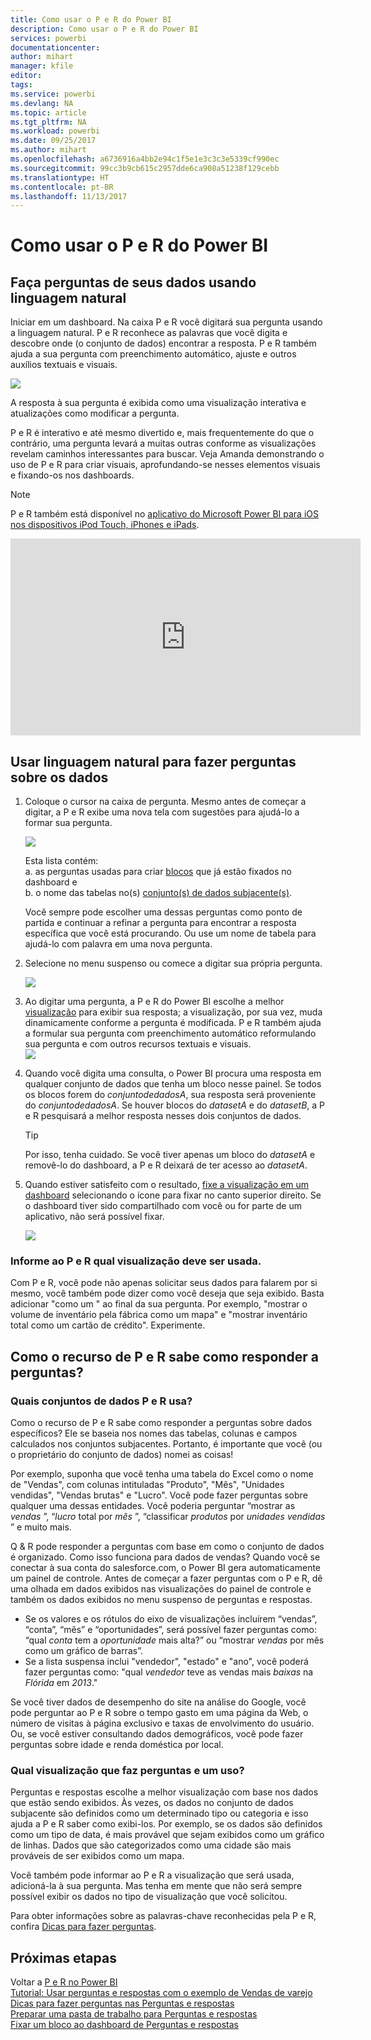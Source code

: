 ```yaml
---
title: Como usar o P e R do Power BI
description: Como usar o P e R do Power BI
services: powerbi
documentationcenter: 
author: mihart
manager: kfile
editor: 
tags: 
ms.service: powerbi
ms.devlang: NA
ms.topic: article
ms.tgt_pltfrm: NA
ms.workload: powerbi
ms.date: 09/25/2017
ms.author: mihart
ms.openlocfilehash: a6736916a4bb2e94c1f5e1e3c3c3e5339cf990ec
ms.sourcegitcommit: 99cc3b9cb615c2957dde6ca908a51238f129cebb
ms.translationtype: HT
ms.contentlocale: pt-BR
ms.lasthandoff: 11/13/2017
---
```

# <a name="how-to-use-power-bi-qa"></a>Como usar o P e R do Power BI
## <a name="ask-questions-of-your-data-using-natural-language"></a>Faça perguntas de seus dados usando linguagem natural
Iniciar em um dashboard. Na caixa P e R você digitará sua pergunta usando a linguagem natural. P e R reconhece as palavras que você digita e descobre onde (o conjunto de dados) encontrar a resposta. P e R também ajuda a sua pergunta com preenchimento automático, ajuste e outros auxílios textuais e visuais.

![](media/service-how-to-q-and-a/powerbi-qna.png)

A resposta à sua pergunta é exibida como uma visualização interativa e atualizações como modificar a pergunta.

P e R é interativo e até mesmo divertido e, mais frequentemente do que o contrário, uma pergunta levará a muitas outras conforme as visualizações revelam caminhos interessantes para buscar. Veja Amanda demonstrando o uso de P e R para criar visuais, aprofundando-se nesses elementos visuais e fixando-os nos dashboards.

> [!NOTE]
> P e R também está disponível no [aplicativo do Microsoft Power BI para iOS nos dispositivos iPod Touch, iPhones e iPads](mobile-apps-ios-qna.md).
> 
> 

<iframe width="560" height="315" src="https://www.youtube.com/embed/qMf7OLJfCz8?list=PL1N57mwBHtN0JFoKSR0n-tBkUJHeMP2cP" frameborder="0" allowfullscreen></iframe>

## <a name="use-natural-language-to-ask-questions-about-your-data"></a>Usar linguagem natural para fazer perguntas sobre os dados
1. Coloque o cursor na caixa de pergunta. Mesmo antes de começar a digitar, a P e R exibe uma nova tela com sugestões para ajudá-lo a formar sua pergunta.
   
   ![](media/service-how-to-q-and-a/powerbi-qna-cursor.png)  
   
   Esta lista contém:  
   a.  as perguntas usadas para criar [blocos](service-dashboard-tiles.md) que já estão fixados no dashboard e  
   b.  o nome das tabelas no(s) [conjunto(s) de dados subjacente(s)](service-get-data.md).  
   
   Você sempre pode escolher uma dessas perguntas como ponto de partida e continuar a refinar a pergunta para encontrar a resposta específica que você está procurando. Ou use um nome de tabela para ajudá-lo com palavra em uma nova pergunta.
2. Selecione no menu suspenso ou comece a digitar sua própria pergunta.  
   
   ![](media/service-how-to-q-and-a/powerbi-qna-list.png)
3. Ao digitar uma pergunta, a P e R do Power BI escolhe a melhor [visualização](power-bi-visualization-types-for-reports-and-q-and-a.md) para exibir sua resposta; a visualização, por sua vez, muda dinamicamente conforme a pergunta é modificada. P e R também ajuda a formular sua pergunta com preenchimento automático reformulando sua pergunta e com outros recursos textuais e visuais.  
   ![](media/service-how-to-q-and-a/powerbi-qna-viz.png)
4. Quando você digita uma consulta, o Power BI procura uma resposta em qualquer conjunto de dados que tenha um bloco nesse painel.  Se todos os blocos forem do *conjuntodedadosA*, sua resposta será proveniente do *conjuntodedadosA*.  Se houver blocos do *datasetA* e do *datasetB*, a P e R pesquisará a melhor resposta nesses dois conjuntos de dados.
   
   > [!TIP]
   > Por isso, tenha cuidado. Se você tiver apenas um bloco do *datasetA* e removê-lo do dashboard, a P e R deixará de ter acesso ao *datasetA*.
   > 
   > 
5. Quando estiver satisfeito com o resultado, [fixe a visualização em um dashboard](service-dashboard-pin-tile-from-q-and-a.md) selecionando o ícone para fixar no canto superior direito. Se o dashboard tiver sido compartilhado com você ou for parte de um aplicativo, não será possível fixar.
   
   ![](media/service-how-to-q-and-a/pbi_qna_finish-typing-question.jpg)

### <a name="tell-qa-which-visualization-to-use"></a>Informe ao P e R qual visualização deve ser usada.
Com P e R, você pode não apenas solicitar seus dados para falarem por si mesmo, você também pode dizer como você deseja que seja exibido. Basta adicionar "como um <visualization type>" ao final da sua pergunta.  Por exemplo, "mostrar o volume de inventário pela fábrica como um mapa" e "mostrar inventário total como um cartão de crédito".  Experimente.

## <a name="how-does-qa-know-how-to-answer-questions"></a>Como o recurso de P e R sabe como responder a perguntas?
### <a name="which-datasets-does-qa-use"></a>Quais conjuntos de dados P e R usa?
Como o recurso de P e R sabe como responder a perguntas sobre dados específicos? Ele se baseia nos nomes das tabelas, colunas e campos calculados nos conjuntos subjacentes. Portanto, é importante que você (ou o proprietário do conjunto de dados) nomei as coisas! 

Por exemplo, suponha que você tenha uma tabela do Excel como o nome de "Vendas", com colunas intituladas "Produto", "Mês", "Unidades vendidas", "Vendas brutas" e "Lucro". Você pode fazer perguntas sobre qualquer uma dessas entidades.  Você poderia perguntar “mostrar as *vendas* ”, “*lucro* total por *mês* ”, “classificar *produtos* por *unidades vendidas* ” e muito mais.

Q & R pode responder a perguntas com base em como o conjunto de dados é organizado. Como isso funciona para dados de vendas? Quando você se conectar à sua conta do salesforce.com, o Power BI gera automaticamente um painel de controle.  Antes de começar a fazer perguntas com o P e R, dê uma olhada em dados exibidos nas visualizações do painel de controle e também os dados exibidos no menu suspenso de perguntas e respostas.

* Se os valores e os rótulos do eixo de visualizações incluírem “vendas”, “conta”, “mês” e “oportunidades”, será possível fazer perguntas como: “qual *conta* tem a *oportunidade* mais alta?” ou “mostrar *vendas* por mês como um gráfico de barras”.
* Se a lista suspensa inclui "vendedor", "estado" e "ano", você poderá fazer perguntas como: "qual *vendedor* teve as vendas mais *baixas* na *Flórida* em *2013*."

Se você tiver dados de desempenho do site na análise do Google, você pode perguntar ao P e R sobre o tempo gasto em uma página da Web, o número de visitas à página exclusivo e taxas de envolvimento do usuário. Ou, se você estiver consultando dados demográficos, você pode fazer perguntas sobre idade e renda doméstica por local.

### <a name="which-visualization-does-qa-use"></a>Qual visualização que faz perguntas e um uso?
Perguntas e respostas escolhe a melhor visualização com base nos dados que estão sendo exibidos. Às vezes, os dados no conjunto de dados subjacente são definidos como um determinado tipo ou categoria e isso ajuda a P e R saber como exibi-los. Por exemplo, se os dados são definidos como um tipo de data, é mais provável que sejam exibidos como um gráfico de linhas. Dados que são categorizados como uma cidade são mais prováveis de ser exibidos como um mapa.

Você também pode informar ao P e R a visualização que será usada, adicioná-la à sua pergunta. Mas tenha em mente que não será sempre possível exibir os dados no tipo de visualização que você solicitou.

Para obter informações sobre as palavras-chave reconhecidas pela P e R, confira [Dicas para fazer perguntas](service-q-and-a-tips.md).

## <a name="next-steps"></a>Próximas etapas
Voltar a [P e R no Power BI](service-q-and-a.md)  
[Tutorial: Usar perguntas e respostas com o exemplo de Vendas de varejo](power-bi-visualization-introduction-to-q-and-a.md)  
[Dicas para fazer perguntas nas Perguntas e respostas](service-q-and-a-tips.md)  
[Preparar uma pasta de trabalho para Perguntas e respostas](service-prepare-data-for-q-and-a.md)  
[Fixar um bloco ao dashboard de Perguntas e respostas](service-dashboard-pin-tile-from-q-and-a.md)  

